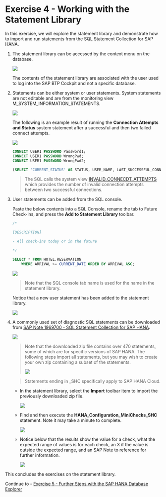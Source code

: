 # Exercise 4 - Working with the Statement Library

In this exercise, we will explore the statement library and demonstrate how to import and run statements from the SQL Statement Collection for SAP HANA. 

1. The statement library can be accessed by the context menu on the database.

    ![](images/OpenStatementLibrary.png)

    The contents of the statement library are associated with the user used to log into the SAP BTP Cockpit and not a specific database.

2. Statements can be either system or user statements.  System statements are not editable and are from the monitoring view M_SYSTEM_INFORMATION_STATEMENTS.

    ![](images/SystemStatements.png)

    The following is an example result of running the **Connection Attempts and Status** system statement after a successful and then two failed connect attempts.

    ![](images/SystemStatementsConnections.png)

    ```sql
    CONNECT USER1 PASSWORD Password1;
    CONNECT USER1 PASSWORD WrongPwd;
    CONNECT USER1 PASSWORD WrongPwd2;

    (SELECT 'CURRENT_STATUS' AS STATUS, USER_NAME, LAST_SUCCESSFUL_CONNECT, LAST_INVALID_CONNECT_ATTEMPT, INVALID_CONNECT_ATTEMPTS FROM SYS.USERS WHERE USER_NAME NOT LIKE '_SYS%' AND USER_NAME != 'SYS' UNION (SELECT 'HISTORIC_CONNECT_ATTEMPTS' AS STATUS, USER_NAME, SUCCESSFUL_CONNECT_TIME AS LAST_SUCCESSFUL_CONNECT, NULL, INVALID_CONNECT_ATTEMPTS FROM SYS.INVALID_CONNECT_ATTEMPTS WHERE USER_NAME NOT LIKE '_SYS%' AND USER_NAME != 'SYS')) ORDER BY USER_NAME, STATUS;
    ```

    >The SQL calls the system view [INVALID_CONNECDT_ATTEMPTS](https://help.sap.com/viewer/c1d3f60099654ecfb3fe36ac93c121bb/latest/en-US/ea60f23498704b6ea225f44595151f61.html) which provides the number of invalid connection attempts between two successful connections.

3. User statements can be added from the SQL console.  

    Paste the below contents into a SQL Console, rename the tab to Future Check-ins, and press the **Add to Statement Library** toolbar.

    ```sql
    /* 

    [DESCRIPTION]

    - All check-ins today or in the future

    */

    SELECT * FROM HOTEL.RESERVATION
        WHERE ARRIVAL >= CURRENT_DATE ORDER BY ARRIVAL ASC;
    ```

    ![](images/AddUserStatement.png)

    >Note that the SQL console tab name is used for the name in the statement library.

    Notice that a new user statement has been added to the statement library.

    ![](images/UserStatementAdded.png)

4. A commonly used set of diagnostic SQL statements can be downloaded from [SAP Note 1969700 - SQL Statement Collection for SAP HANA](https://launchpad.support.sap.com/#/notes/1969700).

    ![](images/SQLStatementCollectionNote.png)

    > Note that the downloaded zip file contains over 470 statements, some of which are for specific versions of SAP HANA.  The following steps import all statements, but you may wish to create your own zip containing a subset of the statements.  
    > 
    > ![](images/SQLCollectionVersions.png)

    > Statements ending in _SHC specifically apply to SAP HANA Cloud.

    * In the statement library, select the **Import** toolbar item to import the previously downloaded zip file.

        ![](images/Import.png)

    * Find and then execute the  **HANA_Configuration_MiniChecks_SHC** statement.  Note it may take a minute to complete. 
    
        ![](images/HANAConfigurationMiniChecks.png)

    * Notice below that the results show the value for a check, what the expected range of values is for each check, an X if the value is outside the expected range, and an SAP Note to reference for further information. 

        ![](images/HANAConfigurationMiniChecksResult.png)

This concludes the exercises on the statement library.
    
Continue to - [Exercise 5 - Further Steps with the SAP HANA Database Explorer](../ex5/README.md)